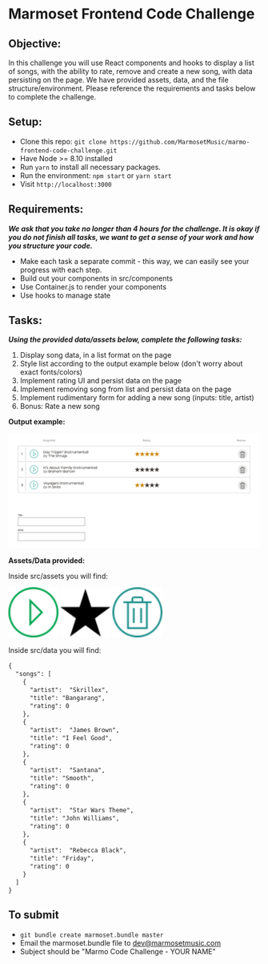 # Marmoset Frontend Code Challenge

## Objective:

In this challenge you will use React components and hooks to display a list of songs, with the ability to rate, remove and create a new song, with data persisting on the page. We have provided assets, data, and the file structure/environment. Please reference the requirements and tasks below to complete the challenge.

## Setup:
* Clone this repo: ```git clone https://github.com/MarmosetMusic/marmo-frontend-code-challenge.git```
* Have Node >= 8.10 installed
* Run ```yarn``` to install all necessary packages.
* Run the environment: ```npm start``` or ```yarn start```
* Visit ```http://localhost:3000```

## Requirements:

***We ask that you take no longer than 4 hours for the challenge. It is okay if you do not finish all tasks, we want to get a sense of your work and how you structure your code.***

* Make each task a separate commit - this way, we can easily see your progress with each step.
* Build out your components in src/components
* Use Container.js to render your components
* Use hooks to manage state

## Tasks:

***Using the provided data/assets below, complete the following tasks:***

1. Display song data, in a list format on the page
2. Style list according to the output example below (don't worry about exact fonts/colors)
3. Implement rating UI and persist data on the page
4. Implement removing song from list and persist data on the page
5. Implement rudimentary form for adding a new song (inputs: title, artist)
6. Bonus: Rate a new song

**Output example:**

![](public/example-wireframe.jpg)


**Assets/Data provided:**

Inside src/assets you will find:

<img src="src/assets/play.svg" width="100">
<img src="src/assets/star.svg" width="100">
<img src="src/assets/trash.svg" width="100">


Inside src/data you will find:
```
{ 
  "songs": [
    {
      "artist":  "Skrillex",
      "title": "Bangarang",
      "rating": 0
    },
    {
      "artist":  "James Brown",
      "title": "I Feel Good",
      "rating": 0
    },
    {
      "artist":  "Santana",
      "title": "Smooth",
      "rating": 0
    },
    {
      "artist":  "Star Wars Theme",
      "title": "John Williams",
      "rating": 0
    },
    {
      "artist":  "Rebecca Black",
      "title": "Friday",
      "rating": 0
    }
  ]
}
```
## To submit

* ```git bundle create marmoset.bundle master```
* Email the marmoset.bundle file to dev@marmosetmusic.com
* Subject should be "Marmo Code Challenge - YOUR NAME"
